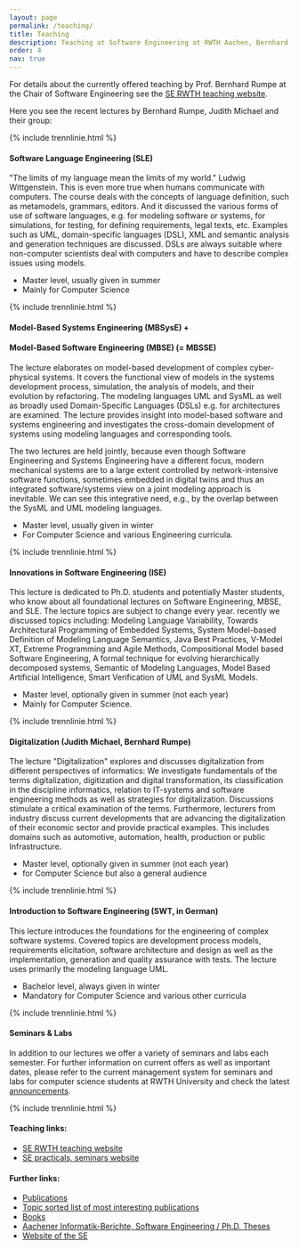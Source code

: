 ```yaml
---
layout: page
permalink: /teaching/
title: Teaching
description: Teaching at Software Engineering at RWTH Aachen, Bernhard Rumpe
order: 4
nav: true
---
```


For details about the currently offered teaching by Prof. Bernhard Rumpe
at the Chair of Software Engineering see the
[SE RWTH teaching website](https://www.se-rwth.de/teaching/).

Here you see the recent lectures by Bernhard Rumpe, 
Judith Michael and their group:

{% include trennlinie.html %}

#### Software Language Engineering (SLE)

"The limits of my language mean the limits of my world." Ludwig 
Wittgenstein. This is even more true when humans communicate with 
computers. The course deals with the concepts of language definition, 
such as metamodels, grammars, editors. And it discussed the various 
forms of use of software languages, e.g. for modeling software or 
systems, for simulations, for testing, for defining requirements, legal 
texts, etc. Examples such as UML, domain-specific languages ​​(DSL), XML 
and semantic analysis and generation techniques are discussed. DSLs are 
always suitable where non-computer scientists deal with computers and 
have to describe complex issues using models. 

* Master level, usually given in summer 
* Mainly for Computer Science

{% include trennlinie.html %}

#### Model-Based Systems Engineering (MBSysE) +

#### Model-Based Software Engineering (MBSE)  (= MBSSE)

The lecture elaborates on model-based development of complex 
cyber-physical systems. It covers the functional view of models in the 
systems development process, simulation, the analysis of models, and 
their evolution by refactoring. The modeling languages UML and SysML as 
well as broadly used Domain-Specific Languages (DSLs) e.g. for 
architectures are examined. The lecture provides insight into 
model-based software and systems engineering and investigates the 
cross-domain development of systems using modeling languages and 
corresponding tools. 

The two lectures are held jointly, because even though Software 
Engineering and Systems Engineering have a different focus, modern 
mechanical systems are to a large extent controlled by 
network-intensive software functions, sometimes embedded in digital 
twins and thus an integrated software/systems view on a joint modeling 
approach is inevitable. We can see this integrative need, e.g., by the 
overlap between the SysML and UML modeling languages. 

* Master level, usually given in winter 
* For Computer Science and various Engineering curricula.

{% include trennlinie.html %}

#### Innovations in Software Engineering (ISE)

This lecture is dedicated to Ph.D. students and potentially Master 
students, who know about all foundational lectures on Software 
Engineering, MBSE, and SLE. The lecture topics are subject to change 
every year. recently we discussed  topics including: Modeling 
Language Variability, Towards Architectural Programming of Embedded 
Systems, System Model-based Definition of Modeling Language 
Semantics, Java Best Practices, V-Model XT, Extreme 
Programming and Agile Methods, Compositional Model based Software 
Engineering, A formal technique for evolving hierarchically 
decomposed systems, Semantic of Modeling Languages, Model Based 
Artificial Intelligence, Smart Verification of UML and SysML Models. 

* Master level, optionally given in summer (not each year)
* Mainly for Computer Science.

{% include trennlinie.html %}

#### Digitalization (Judith Michael, Bernhard Rumpe) 

The lecture "Digitalization" explores and discusses digitalization from 
different perspectives of informatics: We investigate fundamentals of 
the terms digitalization, digitization and digital transformation, its 
classification in the discipline informatics, relation to IT-systems 
and software engineering methods as well as strategies for 
digitalization. Discussions stimulate a critical examination of the 
terms. Furthermore, lecturers from industry discuss current 
developments that are advancing the digitalization of their economic 
sector and provide practical examples. This includes domains such as 
automotive, automation, health, production or public Infrastructure. 

* Master level, optionally given in summer (not each year)
* for Computer Science but also a general audience


{% include trennlinie.html %}

#### Introduction to Software Engineering (SWT, in German)

This lecture introduces the foundations for the engineering of complex 
software systems. Covered topics are development process models, 
requirements elicitation, software architecture and design as well as 
the implementation, generation and quality assurance with tests. The 
lecture uses primarily the modeling language UML. 

* Bachelor level, always given in winter
* Mandatory for Computer Science and various other curricula

{% include trennlinie.html %}

#### Seminars & Labs
In addition to our lectures we offer a variety of seminars and labs each 
semester. For further information on current offers as well as important
dates, please refer to the current management system for seminars and labs
for computer science students at RWTH University and check the latest 
[announcements](https://www.informatik.rwth-aachen.de/cms/informatik/Fachgruppe/Aktuell/~lomx/Meldungen/).

{% include trennlinie.html %}

#### Teaching links:

- [SE RWTH teaching website](https://www.se-rwth.de/teaching/)
- [SE practicals, seminars website](https://www.se-rwth.de/teaching/)

#### Further links:

- [Publications](/publications)
- [Topic sorted list of most interesting publications](/research)
- [Books](/books)
- [Aachener Informatik-Berichte, Software Engineering / Ph.D. Theses](/phdtheses)
- [Website of the SE](https://www.se-rwth.de)

